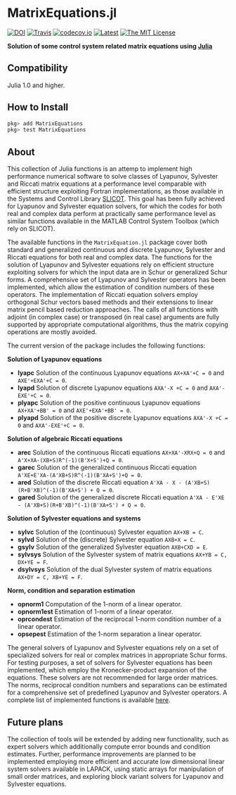 # MatrixEquations.jl

[![DOI](https://zenodo.org/badge/DOI/10.5281/zenodo.3556377.svg)](https://doi.org/10.5281/zenodo.3556377)
[![Travis](https://travis-ci.com/andreasvarga/MatrixEquations.jl.svg?branch=master)](https://travis-ci.com/andreasvarga/MatrixEquations.jl)
[![codecov.io](https://codecov.io/gh/andreasvarga/MatrixEquations.jl/coverage.svg?branch=master)](https://codecov.io/gh/andreasvarga/MatrixEquations.jl?branch=master)
[![Latest](https://img.shields.io/badge/docs-latest-blue.svg)](https://andreasvarga.github.io/MatrixEquations.jl/dev/)
[![The MIT License](https://img.shields.io/badge/license-MIT-brightgreen.svg?style=flat-square)](https://github.com/andreasvarga/MatrixEquations.jl/blob/master/LICENSE.md)

**Solution of some control system related matrix equations using [Julia](http://julialang.org)**

## Compatibility

Julia 1.0 and higher.

## How to Install

````JULIA
pkg> add MatrixEquations
pkg> test MatrixEquations
````

## About

This collection of Julia functions is an attemp to implement high performance
numerical software to solve classes of Lyapunov, Sylvester and Riccati matrix equations
at a performance level comparable with efficient structure exploiting Fortran implementations, as those available in the Systems and Control Library [SLICOT](http://slicot.org/).
This goal has been fully achieved for Lyapunov and Sylvester equation solvers, for which the
codes for both real and complex data perform at practically same performance level as similar functions available in
the MATLAB Control System Toolbox (which rely on SLICOT).

The available functions in the `MatrixEquation.jl` package cover both standard
and generalized continuous and discrete Lyapunov, Sylvester and Riccati equations for both real and complex data. The functions for the solution of Lyapunov and Sylvester equations rely on efficient structure
exploiting solvers for which the input data are in Schur or generalized Schur forms. A comprehensive set of Lyapunov and Sylvester operators has been implemented, which allow the estimation of condition numbers of these operators. The implementation of Riccati equation solvers employ orthogonal Schur vectors
based methods and their extensions to linear matrix pencil based reduction approaches. The calls of all functions with adjoint (in complex case) or transposed (in real case) arguments are fully supported by appropriate computational algorithms, thus the matrix copying operations are mostly avoided.     

The current version of the package includes the following functions:

**Solution of Lyapunov equations**

* **lyapc**   Solution of the continuous Lyapunov equations `AX+XA'+C = 0` and `AXE'+EXA'+C = 0`.
* **lyapd**  Solution of discrete Lyapunov equations `AXA'-X +C = 0` and `AXA'-EXE'+C = 0`.
* **plyapc**  Solution of the positive continuous Lyapunov equations `AX+XA'+BB' = 0` and `AXE'+EXA'+BB' = 0`.
* **plyapd**  Solution of the positive discrete Lyapunov equations `AXA'-X +C = 0` and `AXA'-EXE'+C = 0`.

 **Solution of algebraic  Riccati equations**

* **arec**  Solution of the continuous Riccati equations `AX+XA'-XRX+Q = 0` and
 `A'X+XA-(XB+S)R^(-1)(B'X+S')+Q = 0`.
* **garec** Solution of the generalized continuous Riccati equation
 `A'XE+E'XA-(A'XB+S)R^(-1)(B'XA+S')+Q = 0`.
* **ared** Solution of the discrete Riccati equation
 `A'XA - X - (A'XB+S)(R+B'XB)^(-1)(B'XA+S') + Q = 0`.
* **gared**  Solution of the generalized discrete Riccati equation
 `A'XA - E'XE - (A'XB+S)(R+B'XB)^(-1)(B'XA+S') + Q = 0`.

 **Solution of Sylvester equations and systems**

* **sylvc** Solution of the (continuous) Sylvester equation `AX+XB = C`.
* **sylvd** Solution of the (discrete) Sylvester equation `AXB+X = C`.
* **gsylv** Solution of the generalized Sylvester equation `AXB+CXD = E`.
* **sylvsys** Solution of the Sylvester system of matrix equations `AX+YB = C, DX+YE = F`.
* **dsylvsys** Solution of the dual Sylvester system of matrix equations `AX+DY = C, XB+YE = F`.

**Norm, condition and separation estimation**

* **opnorm1**  Computation of the 1-norm of a linear operator.
* **opnorm1est** Estimation of 1-norm of a linear operator.
* **oprcondest** Estimation of the reciprocal 1-norm condition number of a linear operator.
* **opsepest** Estimation of the 1-norm separation a linear operator.

The general solvers of Lyapunov and Sylvester equations rely on a set of specialized solvers for real or complex matrices in appropriate Schur forms. For testing purposes, a set of solvers for Sylvester equations has been implemented, which employ the Kronecker-product expansion of the equations. These solvers are not recommended for large order matrices. The norms, reciprocal condition numbers and separations can be estimated for a comprehensive set of predefined Lyapunov and Sylvester operators. A complete list of implemented functions is available [here](https://sites.google.com/site/andreasvargacontact/home/software/matrix-equations-in-julia).

## Future plans

The collection of tools will be extended by adding new functionality, such as expert solvers which additionally compute error bounds and condition estimates. Further, performance improvements are planned to be implemented employing more efficient and accurate low dimensional linear system solvers available in LAPACK, using static arrays for manipulation of small order matrices, and exploring block variant solvers for Lyapunov and Sylvester equations.
